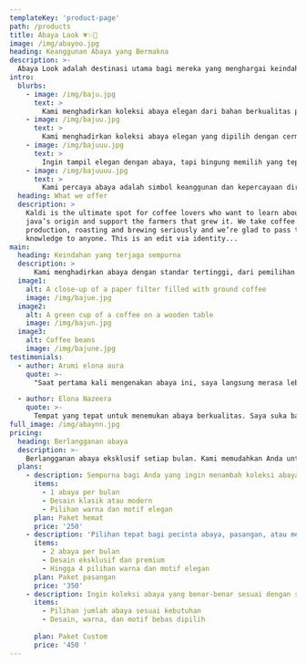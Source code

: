 ```yaml
---
templateKey: 'product-page'
path: /products
title: Abaya Look 💗✨💫
image: /img/abayoo.jpg
heading: Keanggunan Abaya yang Bermakna
description: >-
  Abaya Look adalah destinasi utama bagi mereka yang menghargai keindahan dalam setiap detail. Lebih dari sekadar busana, setiap abaya yang kami hadirkan mengusung nilai tradisi, kualitas, dan dedikasi para pengrajin. Dibuat dengan ketelitian dan cinta, setiap potongan abaya memiliki cerita yang layak untuk dibagikan.
intro:
  blurbs:
    - image: /img/baju.jpg
      text: >
        Kami menghadirkan koleksi abaya elegan dari bahan berkualitas pilihan. Setiap desain dibuat dengan cermat, mendukung lingkungan, dan komunitas lokal. Lihat koleksi terbaru kami atau hubungi kami untuk desain terkini!
    - image: /img/bajuu.jpg
      text: >
        Kami menghadirkan koleksi abaya elegan yang dipilih dengan cermat untuk berbagai gaya. Temukan abaya yang sempurna untuk melengkapi penampilan Anda!
    - image: /img/bajuuu.jpg
      text: >
        Ingin tampil elegan dengan abaya, tapi bingung memilih yang tepat? Baru membeli abaya baru tapi belum tahu cara memadukannya? Tenang, kami siap membantu! Jadwalkan konsultasi pribadi dengan tim kami untuk menemukan abaya dan gaya yang paling cocok untuk Anda. Hubungi kami melalui email atau telepon untuk info lebih lanjut.
    - image: /img/bajuuuu.jpg
      text: >
        Kami percaya abaya adalah simbol keanggunan dan kepercayaan diri. Karena itu, kami menghadirkan ruang khusus untuk Anda mengeksplorasi berbagai gaya, berbagi inspirasi, dan menemukan tampilan yang paling cocok. Semua aksesori dan karya seni di sini juga tersedia untuk dibeli, langsung mendukung para kreatornya.
  heading: What we offer
  description: >
    Kaldi is the ultimate spot for coffee lovers who want to learn about their
    java’s origin and support the farmers that grew it. We take coffee
    production, roasting and brewing seriously and we’re glad to pass that
    knowledge to anyone. This is an edit via identity...
main:
  heading: Keindahan yang terjaga sempurna
  description: >
      Kami menghadirkan abaya dengan standar tertinggi, dari pemilihan bahan hingga hasil akhir. Setiap proses diperhatikan dengan cermat dan transparan, memastikan kualitas terbaik serta mendukung pengrajin, komunitas lokal, dan lingkungan.
  image1:
    alt: A close-up of a paper filter filled with ground coffee
    image: /img/bajue.jpg
  image2:
    alt: A green cup of a coffee on a wooden table
    image: /img/bajun.jpg
  image3:
    alt: Coffee beans
    image: /img/bajune.jpg
testimonials:
  - author: Arumi elona aura
    quote: >-
      "Saat pertama kali mengenakan abaya ini, saya langsung merasa lebih anggun dan percaya diri sesuatu yang belum pernah saya rasakan sebelumnya."  

  - author: Elona Nazeera
    quote: >-
      Tempat yang tepat untuk menemukan abaya berkualitas. Saya suka bagaimana mereka menghadirkan desain elegan dengan material terbaik dan tetap mendukung pengrajin lokal.
full_image: /img/abaynn.jpg
pricing:
  heading: Berlangganan abaya 
  description: >-
    Berlangganan abaya eksklusif setiap bulan. Kami memudahkan Anda untuk selalu tampil elegan dengan koleksi abaya terbaik. Pilih paket langganan bulanan kami dan dapatkan abaya pilihan langsung di depan pintu Anda setiap bulan. Hubungi kami untuk detail dan informasi pembayaran.
  plans:
    - description: Sempurna bagi Anda yang ingin menambah koleksi abaya dengan pilihan eksklusif setiap bulan
      items:
        - 1 abaya per bulan
        - Desain klasik atau modern
        - Pilihan warna dan motif elegan
      plan: Paket hemat
      price: '250'
    - description: 'Pilihan tepat bagi pecinta abaya, pasangan, atau mereka yang ingin tampil elegan dalam berbagai kesempatan.'
      items:
        - 2 abaya per bulan
        - Desain eksklusif dan premium
        - Hingga 4 pilihan warna dan motif elegan
      plan: Paket pasangan 
      price: '350'
    - description: Ingin koleksi abaya yang benar-benar sesuai dengan selera Anda? Coba paket custom kami!
      items:
        - Pilihan jumlah abaya sesuai kebutuhan
        - Desain, warna, dan motif bebas dipilih
  
      plan: Paket Custom
      price: '450 '
---
```

